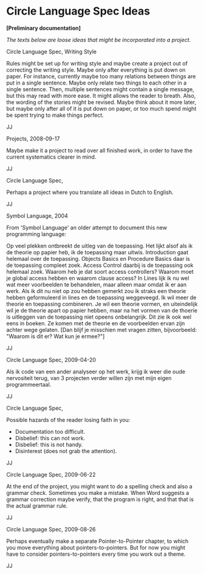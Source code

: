 ﻿Circle Language Spec Ideas
==========================

__[Preliminary documentation]__

*The texts below are loose ideas that might be incorporated into a project.*


Circle Language Spec,
Writing Style

Rules might be set up for writing style and maybe create a project out of correcting the writing style. Maybe only after everything is put down on paper. For instance, currently maybe too many relations between things are put in a single sentence. Maybe only relate two things to each other in a single sentence. Then, multiple sentences might contain a single message, but this may read with more ease. It might allows the reader to breath. Also, the wording of the stories might be revised. Maybe think about it more later, but maybe only after all of it is put down on paper, or too much spend might be spent trying to make things perfect.

JJ


Projects,
2008-09-17

Maybe make it a project to read over all finished work, in order to have the current systematics clearer in mind.

JJ


Circle Language Spec,

Perhaps a project where you translate all ideas in Dutch to English.

JJ


Symbol Language,
2004

From 'Symbol Language' an older attempt to document this new programming language:

Op veel plekken ontbreekt de uitleg van de toepassing. Het lijkt alsof als ik de theorie op papier heb, ik de toepassing maar uitwis. Introduction gaat helemaal over de toepassing. Objects Basics en Procedure Basics daar is de toepassing compleet zoek. Access Control daarbij is de toepassing ook helemaal zoek. Waarom heb je dat soort access controllers? Waarom moet je global access hebben en waarom clause access? In Lines lijk ik nu wel wat meer voorbeelden te behandelen, maar alleen maar omdat ik er aan werk. Als ik dit nu niet op zou hebben gemerkt zou ik straks een theorie hebben geformuleerd in lines en de toepassing weggeveegd. Ik wil meer de theorie en toepassing combineren. Je wil een theorie vormen, en uiteindelijk wil je de theorie apart op papier hebben, maar na het vormen van de thoerie is uitleggen van de toepassing niet opeens onbelangrijk. Dit zie ik ook wel eens in boeken. Ze komen met de theorie en de voorbeelden ervan zijn achter wege gelaten. [Dan blijf je misschien met vragen zitten, bijvoorbeeld: "Waarom is dit er? Wat kun je ermee?"]

JJ


Circle Language Spec,
2009-04-20

Als ik code van een ander analyseer op het werk, krijg ik weer die oude nervositeit terug,
van 3 projecten verder willen zijn met mijn eigen programmeertaal.

JJ


Circle Language Spec,

Possible hazards of the reader losing faith in you:

- Documentation too difficult.
- Disbelief: this can not work.
- Disbelief: this is not handy.
- Disinterest (does not grab the attention).

JJ


Circle Language Spec,
2009-06-22

At the end of the project, you might want to do a spelling check and also a grammar check. Sometimes you make a mistake. When Word suggests a grammar correction maybe verify, that the program is right, and that that is the actual grammar rule.

JJ


Circle Language Spec,
2009-08-26

Perhaps eventually make a separate Pointer-to-Pointer chapter, to which you move everything about pointers-to-pointers. But for now you might have to consider pointers-to-pointers every time you work out a theme.

JJ